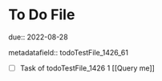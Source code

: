 # To Do File

due:: 2022-08-28

metadatafield:: todoTestFile_1426_61

- [ ] Task of todoTestFile_1426 1 [[Query me]]
